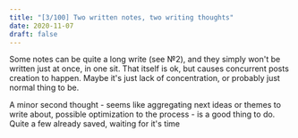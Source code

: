 ```yaml
---
title: "[3/100] Two written notes, two writing thoughts"
date: 2020-11-07
draft: false
---
```


Some notes can be quite a long write (see №2), and they simply won't be written just at once, in one sit.
That itself is ok, but causes concurrent posts creation to happen.
Maybe it's just lack of concentration, or probably just normal thing to be.

A minor second thought - seems like aggregating next ideas or themes to write about, possible optimization to the process - is a good thing to do.
Quite a few already saved, waiting for it's time
